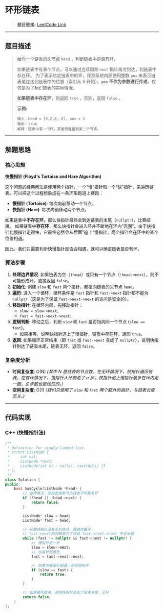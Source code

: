 # 环形链表

> **题目链接:** [LeetCode Link](https://leetcode.cn/problems/linked-list-cycle/)

---

## 题目描述

> 给你一个链表的头节点 `head` ，判断链表中是否有环。
>
> 如果链表中有某个节点，可以通过连续跟踪 `next` 指针再次到达，则链表中存在环。 为了表示给定链表中的环，评测系统内部使用整数 `pos` 来表示链表尾连接到链表中的位置（索引从 0 开始）。**`pos` 不作为参数进行传递**。仅仅是为了标识链表的实际情况。
>
> **如果链表中存在环**，则返回 `true` 。否则，返回 `false` 。
>
> **示例:**
> ```
> 输入：head = [3,2,0,-4], pos = 1
> 输出：true
> 解释：链表中有一个环，其尾部连接到第二个节点。
> ```

---

## 解题思路

### 核心思想
**快慢指针 (Floyd's Tortoise and Hare Algorithm)**

这个问题的经典解法是使用两个指针，一个“慢”指针和一个“快”指针，来遍历链表。可以把这个过程想象成在一条环形跑道上赛跑：

*   **慢指针 (Tortoise)**: 每次向前移动一个节点。
*   **快指针 (Hare)**: 每次向前移动两个节点。

如果链表中**不存在环**，那么快指针最终会到达链表的末尾（`nullptr`），比赛结束。
如果链表中**存在环**，那么快指针会进入环并不断地在环内“兜圈”。由于快指针比慢指针走得快，它最终必然会从后面“追上”慢指针，两个指针会在环中的某个位置相遇。

因此，我们只需要判断快慢指针是否会相遇，就可以确定链表是否有环。

### 算法步骤
1.  **处理边界情况**: 如果链表为空（`!head`）或只有一个节点（`!head->next`），则不可能形成环，直接返回 `false`。
2.  **初始化**: 创建 `slow` 和 `fast` 两个指针，都指向链表的头节点 `head`。
3.  **遍历**: 进入一个循环，循环条件是 `fast` 指针和 `fast->next` 指针都不能为 `nullptr`（这是为了保证 `fast->next->next` 的访问是安全的）。
4.  **移动指针**: 在循环内部，先移动指针：
    *   `slow = slow->next;`
    *   `fast = fast->next->next;`
5.  **逻辑判断**: 移动之后，判断 `slow` 和 `fast` 是否指向同一个节点 (`slow == fast`)。
    *   如果相等，说明快指针追上了慢指针，链表中存在环，返回 `true`。
6.  **返回**: 如果循环正常结束（即 `fast` 或 `fast->next` 变成了 `nullptr`），说明快指针到达了链表末尾，链表无环，返回 `false`。

### 复杂度分析
- **时间复杂度**: O(N)
  *(其中 N 是链表的节点数。在无环情况下，快指针遍历链表。在有环情况下，慢指针入环前走了 a 步，快指针追上慢指针最多在环内走一圈，总步数也是线性的。)*
- **空间复杂度**: O(1)
  *(我们只使用了 `slow` 和 `fast` 两个额外的指针，与链表长度无关。)*

---

## 代码实现

### C++ (快慢指针法)

```cpp
/**
 * Definition for singly-linked list.
 * struct ListNode {
 *     int val;
 *     ListNode *next;
 *     ListNode(int x) : val(x), next(NULL) {}
 * };
 */
class Solution {
public:
    bool hasCycle(ListNode *head) {
        // 边界情况：空链表或单节点链表不可能有环
        if (!head || !head->next) {
            return false;
        }

        ListNode* slow = head;
        ListNode* fast = head;

        // 只要快指针没有走到终点，就继续循环
        // fast->next的判断是为了保证 fast->next->next 不会出错
        while (fast != nullptr && fast->next != nullptr) {
            // 慢指针走一步
            slow = slow->next;
            // 快指针走两步
            fast = fast->next->next;

            // 如果快慢指针相遇，则说明有环
            if (slow == fast) {
                return true;
            }
        }

        // 如果循环结束，说明快指针走到了链表末尾，无环
        return false;
    }
};
```